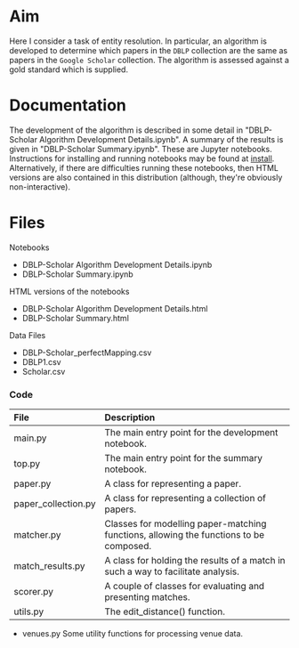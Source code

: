 # Aim

Here I consider a task of entity resolution.  In particular, an algorithm is developed to determine
which papers in the `DBLP` collection are the same as papers in the `Google Scholar` collection.
The algorithm is assessed against a gold standard which is supplied.

# Documentation
The development of the algorithm is described in some detail in "DBLP-Scholar Algorithm Development Details.ipynb".
A summary of the results is given in "DBLP-Scholar Summary.ipynb".  These are Jupyter notebooks.  
Instructions for installing and running notebooks may be found at [install](http://jupyter.org/install.html).  Alternatively,
if there are difficulties running these notebooks, then HTML versions are also contained in this distribution
(although, they're obviously non-interactive).


# Files

Notebooks
- DBLP-Scholar Algorithm Development Details.ipynb
- DBLP-Scholar Summary.ipynb

HTML versions of the notebooks
- DBLP-Scholar Algorithm Development Details.html
- DBLP-Scholar Summary.html

Data Files
- DBLP-Scholar\_perfectMapping.csv
- DBLP1.csv
- Scholar.csv

### Code
File                 | Description
:--------------------|:-------------
main.py              | The main entry point for the development notebook.
top.py               | The main entry point for the summary notebook.
paper.py             | A class for representing a paper.
paper\_collection.py | A class for representing a collection of papers.
matcher.py           | Classes for modelling paper-matching functions, allowing the functions to be composed.
match\_results.py    | A class for holding the results of a match in such a way to facilitate analysis.
scorer.py            | A couple of classes for evaluating and presenting matches.
utils.py             | The edit\_distance() function.
- venues.py              Some utility functions for processing venue data.
